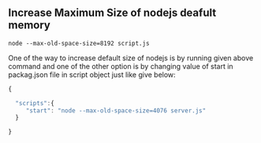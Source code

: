 ## Increase Maximum Size of nodejs deafult memory


```node --max-old-space-size=8192 script.js ```

One of the way to increase default size of nodejs is by running given above command and one of the other option is by changing value of start in packag.json file in script object just like give below:

```Javascript 
{

  "scripts":{
     "start": "node --max-old-space-size=4076 server.js"
  } 

}
```


